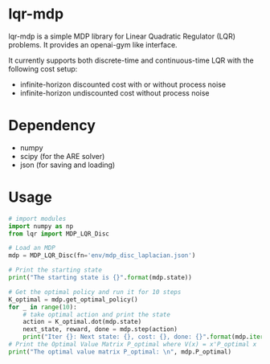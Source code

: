 # lqr-mdp

lqr-mdp is a simple MDP library for Linear Quadratic Regulator (LQR) problems. It provides an openai-gym like interface.

It currently supports both discrete-time and continuous-time LQR with the following cost setup:
* infinite-horizon discounted cost with or without process noise
* infinite-horizon undiscounted cost without process noise

# Dependency

* numpy
* scipy (for the ARE solver)
* json (for saving and loading)

# Usage

```python
# import modules
import numpy as np
from lqr import MDP_LQR_Disc

# Load an MDP
mdp = MDP_LQR_Disc(fn='env/mdp_disc_laplacian.json')

# Print the starting state
print("The starting state is {}".format(mdp.state))

# Get the optimal policy and run it for 10 steps
K_optimal = mdp.get_optimal_policy()
for _ in range(10):
    # take optimal action and print the state
    action = K_optimal.dot(mdp.state)
    next_state, reward, done = mdp.step(action)
    print("Iter {}: Next state: {}, cost: {}, done: {}".format(mdp.iter, next_state, reward, done))
# Print the Optimal Value Matrix P_optimal where V(x) = x'P_optimal x
print("The optimal value matrix P_optimal: \n", mdp.P_optimal)
```